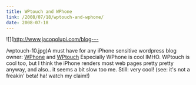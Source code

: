 ```yaml
---
title: WPtouch and WPhone
link: /2008/07/18/wptouch-and-wphone/
date: 2008-07-18
---
```



![](http://www.jacopolupi.com/blog---

/wptouch-10.jpg)A must have for any iPhone sensitive wordpress blog owner: [WPhone](http://wordpress.org/extend/plugins/wphone/installation/) and [WPtouch](http://www.bravenewcode.com/wptouch/) Especially WPhone is cool IMHO. WPtouch is cool too, but I think the iPhone renders most web pages pretty pretty anyway, and also.. it seems a bit slow too me. Still: very cool! (see: it's not a freakin' beta! ha! watch my claim!)
